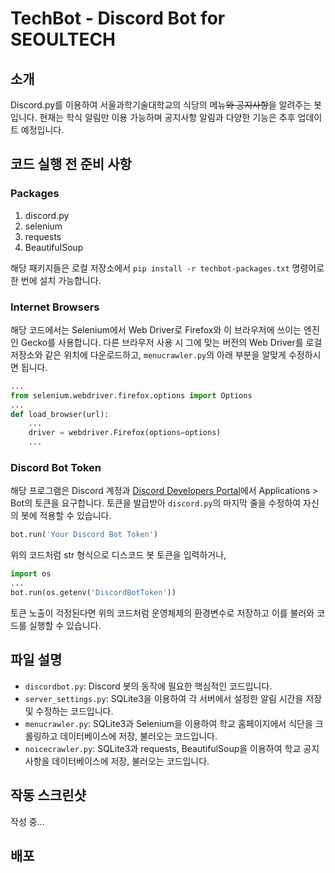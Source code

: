 # TechBot - Discord Bot for SEOULTECH
## 소개
Discord.py를 이용하여 서울과학기술대학교의 식당의 메뉴~~와 공지사항~~을 알려주는 봇입니다.
현재는 학식 알림만 이용 가능하며 공지사항 알림과 다양한 기능은 추후 업데이트 예정입니다.

## 코드 실행 전 준비 사항
### Packages
1. discord.py
2. selenium
3. requests
4. BeautifulSoup

해당 패키지들은 로컬 저장소에서 `pip install -r techbot-packages.txt` 명령어로 한 번에 설치 가능합니다.

### Internet Browsers
해당 코드에서는 Selenium에서 Web Driver로 Firefox와 이 브라우저에 쓰이는 엔진인 Gecko를 사용합니다.
다른 브라우저 사용 시 그에 맞는 버전의 Web Driver를 로걸 저장소와 같은 위치에 다운로드하고, `menucrawler.py`의 아래 부분을 알맞게 수정하시면 됩니다.
``` python 
...
from selenium.webdriver.firefox.options import Options
...
def load_browser(url):
    ...
    driver = webdriver.Firefox(options=options)
    ...
```

### Discord Bot Token
해당 프로그램은 Discord 계정과 [Discord Developers Portal](https://discord.com/developers/)에서 Applications > Bot의 토큰을 요구합니다. 토큰을 발급받아 `discord.py`의 마지막 줄을 수정하여 자신의 봇에 적용할 수 있습니다.

```python
bot.run('Your Discord Bot Token')
```
위의 코드처럼 str 형식으로 디스코드 봇 토큰을 입력하거나, 
```python
import os
...
bot.run(os.getenv('DiscordBotToken'))
```
토큰 노출이 걱정된다면 위의 코드처럼 운영체제의 환경변수로 저장하고 이를 불러와 코드를 실행할 수 있습니다.


## 파일 설명
* `discordbot.py`: Discord 봇의 동작에 필요한 핵심적인 코드입니다.
* `server_settings.py`: SQLite3을 이용하여 각 서버에서 설정한 알림 시간을 저장 및 수정하는 코드입니다.
* `menucrawler.py`: SQLite3과 Selenium을 이용하여 학교 홈페이지에서 식단을 크롤링하고 데이터베이스에 저장, 불러오는 코드입니다.
* `noicecrawler.py`: SQLite3과 requests, BeautifulSoup을 이용하여 학교 공지사항을 데이터베이스에 저장, 불러오는 코드입니다.


## 작동 스크린샷
작성 중...

## 배포